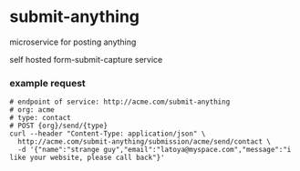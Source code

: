 # submit-anything

microservice for posting anything

self hosted form-submit-capture service

### example request

    # endpoint of service: http://acme.com/submit-anything
    # org: acme
    # type: contact
    # POST {org}/send/{type}
    curl --header "Content-Type: application/json" \
      http://acme.com/submit-anything/submission/acme/send/contact \
      -d '{"name":"strange guy","email":"latoya@myspace.com","message":"i like your website, please call back"}'
